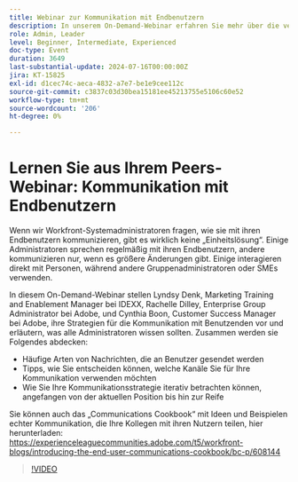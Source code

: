 ```yaml
---
title: Webinar zur Kommunikation mit Endbenutzern
description: In unserem On-Demand-Webinar erfahren Sie mehr über die verschiedenen Strategien zur Kommunikation mit Workfront-Benutzern. Erfahren Sie von IDEXX-, Adobe- und Adobe Workfront-Experten mehr über effektive Kanäle und Kommunikationsarten und lernen Sie, Ihre Strategie iterativ weiterzuentwickeln.
role: Admin, Leader
level: Beginner, Intermediate, Experienced
doc-type: Event
duration: 3649
last-substantial-update: 2024-07-16T00:00:00Z
jira: KT-15825
exl-id: d1cec74c-aeca-4832-a7e7-be1e9cee112c
source-git-commit: c3837c03d30bea15181ee45213755e5106c60e52
workflow-type: tm+mt
source-wordcount: '206'
ht-degree: 0%

---
```


# Lernen Sie aus Ihrem Peers-Webinar: Kommunikation mit Endbenutzern

Wenn wir Workfront-Systemadministratoren fragen, wie sie mit ihren Endbenutzern kommunizieren, gibt es wirklich keine „Einheitslösung“. Einige Administratoren sprechen regelmäßig mit ihren Endbenutzern, andere kommunizieren nur, wenn es größere Änderungen gibt. Einige interagieren direkt mit Personen, während andere Gruppenadministratoren oder SMEs verwenden.

In diesem On-Demand-Webinar stellen Lyndsy Denk, Marketing Training and Enablement Manager bei IDEXX, Rachelle Dilley, Enterprise Group Administrator bei Adobe, und Cynthia Boon, Customer Success Manager bei Adobe, ihre Strategien für die Kommunikation mit Benutzenden vor und erläutern, was alle Administratoren wissen sollten. Zusammen werden sie Folgendes abdecken:

* Häufige Arten von Nachrichten, die an Benutzer gesendet werden
* Tipps, wie Sie entscheiden können, welche Kanäle Sie für Ihre Kommunikation verwenden möchten
* Wie Sie Ihre Kommunikationsstrategie iterativ betrachten können, angefangen von der aktuellen Position bis hin zur Reife

Sie können auch das „Communications Cookbook“ mit Ideen und Beispielen echter Kommunikation, die Ihre Kollegen mit ihren Nutzern teilen, hier herunterladen: https://experienceleaguecommunities.adobe.com/t5/workfront-blogs/introducing-the-end-user-communications-cookbook/bc-p/608144

>[!VIDEO](https://video.tv.adobe.com/v/3431019/?learn=on)
